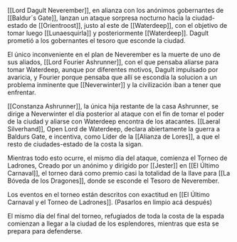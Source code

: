 [[Lord Dagult Neverember]], en alianza con los anónimos gobernantes de [[Baldur´s Gate]], lanzan un ataque sorpresa nocturno hacia la ciudad-estado de [[Orientroost]], justo al este de [[Waterdeep]], con el objetivo de tomar luego [[Lunaesquirla]] y posteriormente [[Waterdeep]]. Dagult prometió a los gobernantes el tesoro que esconde la ciudad. 

El único inconveniente en el plan de Neverember es la muerte de uno de sus aliados, [[Lord Fourier Ashrunner]], con el que pensaba aliarse para tomar Waterdeep, aunque por diferentes motivos, Dagult impulsado por avaricia, y Fourier porque pensaba que allí se escondía la solucion a un problema inminente que [[Neverwinter]] y la civilización iban a tener que enfrentar. 

[[Constanza Ashrunner]], la única hija restante de la casa Ashrunner, se dirige a Neverwinter el día posterior al ataque con el fin de tomar el poder de la ciudad y aliarse con Waterdeep encontra de los atacantes. [[Laeral Silverhand]], Open Lord de Waterdeep, declara abiertamente la guerra a Baldurs Gate, e incentiva, como Líder de la [[Alianza de Lores]], a que el resto de ciudades-estado de la costa la sigan.

Mientras todo esto ocurre, el mismo día del ataque, comienza el Torneo de Ladrones, Creado por un anónimo y dirigido por [[Jester]] en [[El Último Carnaval]], el torneo dará como premio casi la totalidad de la llave para [[La Bóveda de los Dragones]], donde se esconde el Tesoro de Neverember.

Los eventos en el torneo están descritos con exactitud en [[El Último Carnaval y el Torneo de Ladrones]]. (Pasarlos en limpio acá después)

El mismo día del final del torneo, refugiados de toda la costa de la espada comienzan a llegar a la ciudad de los esplendores, mientras que esta se prepara para defenderse.